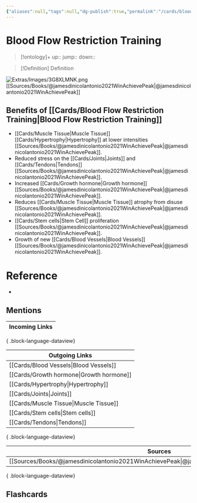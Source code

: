 ```yaml
---
{"aliases":null,"tags":null,"dg-publish":true,"permalink":"/cards/blood-flow-restriction-training/","dgPassFrontmatter":true}
---
```


# Blood Flow Restriction Training

> [!ontology]+
> up:: 
> jump:: 
> down:: 

> [!Definition] Definition

![Extras/Images/3G8XLMNK.png](/img/user/Extras/Images/3G8XLMNK.png)
[[Sources/Books/@jamesdinicolantonio2021WinAchievePeak\|@jamesdinicolantonio2021WinAchievePeak]]

## Benefits of [[Cards/Blood Flow Restriction Training\|Blood Flow Restriction Training]]

- [[Cards/Muscle Tissue\|Muscle Tissue]] [[Cards/Hypertrophy\|Hypertrophy]] at lower intensities [[Sources/Books/@jamesdinicolantonio2021WinAchievePeak\|@jamesdinicolantonio2021WinAchievePeak]].
- Reduced stress on the [[Cards/Joints\|Joints]] and [[Cards/Tendons\|Tendons]] [[Sources/Books/@jamesdinicolantonio2021WinAchievePeak\|@jamesdinicolantonio2021WinAchievePeak]].
- Increased [[Cards/Growth hormone\|Growth hormone]] [[Sources/Books/@jamesdinicolantonio2021WinAchievePeak\|@jamesdinicolantonio2021WinAchievePeak]].
- Reduces [[Cards/Muscle Tissue\|Muscle Tissue]] atrophy from disuse [[Sources/Books/@jamesdinicolantonio2021WinAchievePeak\|@jamesdinicolantonio2021WinAchievePeak]].
- [[Cards/Stem cells\|Stem Cell]] proliferation [[Sources/Books/@jamesdinicolantonio2021WinAchievePeak\|@jamesdinicolantonio2021WinAchievePeak]].
- Growth of new [[Cards/Blood Vessels\|Blood Vessels]] [[Sources/Books/@jamesdinicolantonio2021WinAchievePeak\|@jamesdinicolantonio2021WinAchievePeak]].

# Reference

- 

## Mentions

| Incoming Links |
| -------------- |

{ .block-language-dataview}

| Outgoing Links                              |
| ------------------------------------------- |
| [[Cards/Blood Vessels\|Blood Vessels]]   |
| [[Cards/Growth hormone\|Growth hormone]] |
| [[Cards/Hypertrophy\|Hypertrophy]]       |
| [[Cards/Joints\|Joints]]                 |
| [[Cards/Muscle Tissue\|Muscle Tissue]]   |
| [[Cards/Stem cells\|Stem cells]]         |
| [[Cards/Tendons\|Tendons]]               |

{ .block-language-dataview}

| Sources                                                                                             |
| --------------------------------------------------------------------------------------------------- |
| [[Sources/Books/@jamesdinicolantonio2021WinAchievePeak\|@jamesdinicolantonio2021WinAchievePeak]] |

{ .block-language-dataview}

## Flashcards